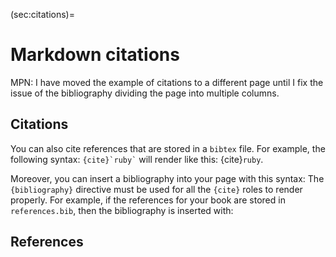 (sec:citations)=
# Markdown citations

MPN: I have moved the example of citations to a different page until I fix the
issue of the bibliography dividing the page into multiple columns.

## Citations

You can also cite references that are stored in a `bibtex` file. For example,
the following syntax: `` {cite}`ruby` `` will render like
this: {cite}`ruby`.

Moreover, you can insert a bibliography into your page with this syntax:
The `{bibliography}` directive must be used for all the `{cite}` roles to
render properly.
For example, if the references for your book are stored in `references.bib`,
then the bibliography is inserted with:

## References

```{bibliography}
```
